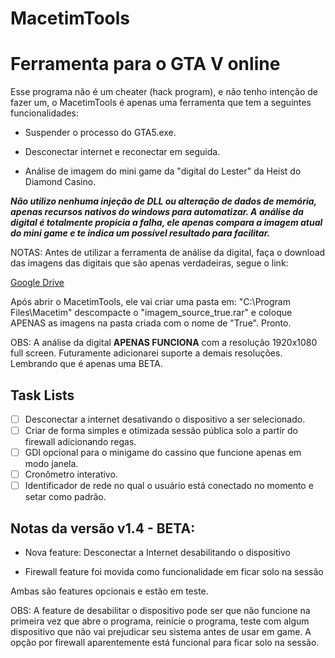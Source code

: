 # MacetimTools

# Ferramenta para o GTA V online

Esse programa não é um cheater (hack program), e não tenho intenção de fazer um, 
o MacetimTools é apenas uma ferramenta que tem a seguintes funcionalidades:

* Suspender o processo do GTA5.exe.

* Desconectar internet e reconectar em seguida.

* Análise de imagem do mini game da "digital do Lester" da Heist do Diamond Casino.

***Não utilizo nenhuma injeção de DLL ou alteração de dados de memória, apenas recursos nativos do windows para automatizar.
A análise da digital é totalmente propicia a falha, ele apenas compara a imagem atual do mini game e 
te indica um possível resultado para facilitar.***

NOTAS:
Antes de utilizar a ferramenta de análise da digital, faça o download das imagens das digitais que são apenas verdadeiras, segue o link:

[Google Drive](https://drive.google.com/file/d/1jazL9dBK69CcO_r6zA5dZ8lsp4Msy2X_/view?usp=sharing)

Após abrir o MacetimTools, ele vai criar uma pasta em: "C:\Program Files\Macetim"
descompacte o "imagem_source_true.rar" e coloque APENAS as imagens na pasta criada com o nome de "True". Pronto.

OBS: A análise da digital **APENAS FUNCIONA** com a resolução 1920x1080 full screen. Futuramente adicionarei suporte a demais resoluções.
Lembrando que é apenas uma BETA.

## Task Lists
- [ ] Desconectar a internet desativando o dispositivo a ser selecionado.
- [ ] Criar de forma simples e otimizada sessão pública solo a partir do firewall adicionando regas.
- [ ] GDI opcional para o minigame do cassino que funcione apenas em modo janela.
- [ ] Cronômetro interativo.
- [ ] Identificador de rede no qual o usuário está conectado no momento e setar como padrão.

## Notas da versão v1.4 - BETA: 

* Nova feature: Desconectar a Internet desabilitando o dispositivo

* Firewall feature foi movida como funcionalidade em ficar solo na sessão

Ambas são features opcionais e estão em teste. 

OBS: A feature de desabilitar o dispositivo pode ser que não funcione na primeira vez que abre o programa, reinicie o programa, 
teste com algum dispositivo que não vai prejudicar seu sistema antes de usar em game.
A opção por firewall aparentemente está funcional para ficar solo na sessão.
